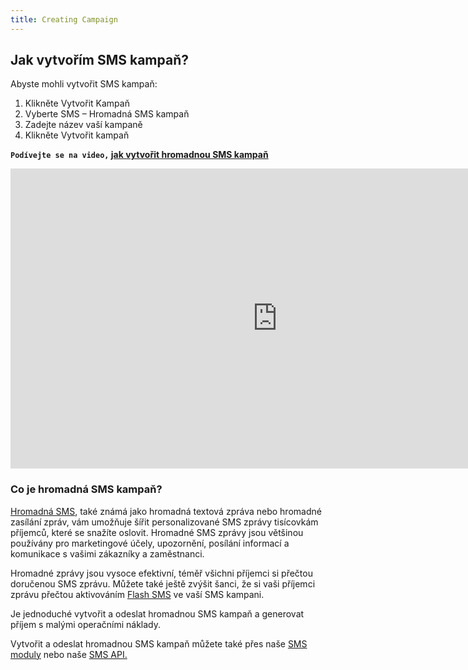 ```yaml
---
title: Creating Campaign
---
```


## Jak vytvořím SMS kampaň?
Abyste mohli vytvořit SMS kampaň:
1.	Klikněte Vytvořit Kampaň
2.	Vyberte SMS – Hromadná SMS kampaň
3.	Zadejte název vaší kampaně
4.	Klikněte Vytvořit kampaň

**`Podívejte se na video,` [jak vytvořit hromadnou SMS kampaň](https://www.youtube.com/watch?v=9yhHs7WUFfA&list=PL3m8jKRwlM0sXKJPOldIENxGAUwBhsmvm&index=1&t=0s)**

<iframe width="854" height="480" src="https://www.youtube.com/embed/9yhHs7WUFfA?list=PL3m8jKRwlM0sXKJPOldIENxGAUwBhsmvm" frameborder="0" allow="autoplay; encrypted-media" allowfullscreen></iframe>

### Co je hromadná SMS kampaň?
[Hromadná SMS](https://www.bulkgate.com/cs/reseni/sms#hromadna-sms), také známá jako hromadná textová zpráva nebo hromadné zasílání zpráv, vám umožňuje šířit personalizované SMS zprávy tisícovkám příjemců, které se snažíte oslovit.
Hromadné SMS zprávy jsou většinou používány pro marketingové účely, upozornění, posílání informací a komunikace s vašimi zákazníky a zaměstnanci.

Hromadné zprávy jsou vysoce efektivní, téměř všichni příjemci si přečtou doručenou SMS zprávu. Můžete také ještě zvýšit šanci, že si vaši příjemci zprávu přečtou aktivováním [Flash SMS](flash-sms.md#co-je-to-flash-sms) ve vaší SMS kampani.

Je jednoduché vytvořit a odeslat hromadnou SMS kampaň a generovat příjem s malými operačními náklady. 

Vytvořit a odeslat hromadnou SMS kampaň můžete také přes naše [SMS moduly](https://www.bulkgate.com/cs/sms-modul/) nebo naše [SMS API.](https://www.bulkgate.com/cs/vyvojari/sms-api/)

